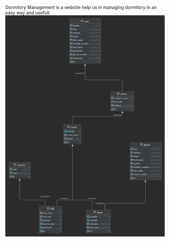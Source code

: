 Dormitory Management is a website help us in managing dormitory in an easy way and usefull.
![Image of Database](./image/database.png)